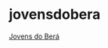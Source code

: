 # jovensdobera
 
<a href="https://jonathangosantos.github.io/jovensdobera/">Jovens do Berá</a> <br>

